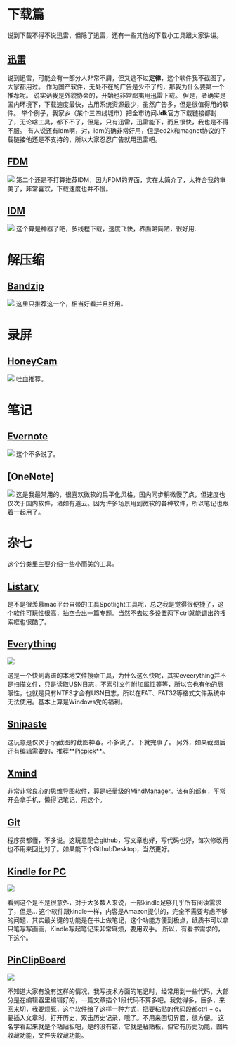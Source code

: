 # 下载篇

说到下载不得不说迅雷，但除了迅雷，还有一些其他的下载小工具跟大家讲讲。
## [迅雷](http://www.xunlei.com/)
说到迅雷，可能会有一部分人非常不屑，但又逃不过**定律**，这个软件我不截图了，大家都用过。
作为国产软件，无处不在的广告是少不了的，那我为什么要第一个推荐呢。
说实话我是外貌协会的，开始也非常鄙夷用迅雷下载。
但是，者确实是国内环境下，下载速度最快，占用系统资源最少，虽然广告多，但是很值得用的软件。
举个例子，我家乡（某个三四线城市）把全市访问**Jdk**官方下载链接都封了，无论啥工具，都下不了，但是，只有迅雷，迅雷能下，而且很快，我也是不得不服。
有人说还有idm啊，对，idm的确非常好用，但是ed2k和magnet协议的下载链接他还是不支持的，所以大家忍忍广告就用迅雷吧。

## [FDM](https://www.freedownloadmanager.org/) 
![](img/FDM.png)
第二个还是不打算推荐IDM，因为FDM的界面，实在太简介了，太符合我的审美了，非常喜欢，下载速度也并不慢。
## [IDM](http://www.internetdownloadmanager.com/)
![](img/IDM.png)
这个算是神器了吧，多线程下载，速度飞快，界面略简陋，很好用.

# 解压缩

## [Bandzip](http://www.bandisoft.com/bandizip/)
![](img/Bandzip.png)
这里只推荐这一个，相当好看并且好用。

# 录屏
## [HoneyCam](http://www.bandisoft.com/honeycam/)
![](img/HoneyCam.png)
吐血推荐。

# 笔记

## [Evernote](https://www.yinxiang.com/)
![](img/Evernote.png)
这个不多说了。
## [OneNote]
![](img/OneNote.png)
这是我最常用的，很喜欢微软的扁平化风格，国内同步稍微慢了点，但速度也仅次于国内软件，诸如有道云。因为许多场景用到微软的各种软件，所以笔记也跟着一起用了。

# 杂七
这个分类里主要介绍一些小而美的工具。

## [Listary](https://www.listary.com/)
是不是很羡慕mac平台自带的工具Spotlight工具呢，总之我是觉得很便捷了，这个软件可玩性很高，抽空会出一篇专题。当然不去过多设置两下ctrl就能调出的搜索框也很酷了。

## [Everything](http://www.voidtools.com/)
![](img/Everything.png)

这是一个快到离谱的本地文件搜索工具，为什么这么快呢，其实eveerything并不是扫描文件，只是读取USN日志，不索引文件附加属性等等，所以它也有他的局限性，也就是只有NTFS才会有USN日志，所以在FAT、FAT32等格式文件系统中无法使用。基本上算是Windows党的福利。
## [Snipaste](https://www.snipaste.com/)
这玩意是仅次于qq截图的截图神器。不多说了。下就完事了。
另外，如果截图后还有编辑需要的，推荐**[Picpick](https://picpick.app/)**。
## [Xmind](https://www.xmind.net/)
非常非常良心的思维导图软件，算是轻量级的MindManager。该有的都有，平常开会拿手机，懒得记笔记，用这个。
## [Git](https://git-scm.com/)
程序员都懂，不多说。这玩意配合github，写文章也好，写代码也好，每次修改再也不用来回比对了。如果能下个GithubDesktop，当然更好。
## [Kindle for PC](https://www.amazon.com/Amazon-Digital-Services-LLC-Download/dp/B00UB76290)
![](img/Kindle.png)

看到这个是不是很意外，对于大多数人来说，一部kindle足够几乎所有阅读需求了，但是...
这个软件跟kindle一样，内容是Amazon提供的，完全不需要考虑不够的问题，其实最关键的功能是在书上做笔记，这个功能方便到极点，纸质书可以拿只笔写写画画，Kindle写起笔记来非常麻烦，要用双手。
所以，有看书需求的，下这个。
## [PinClipBoard](https://pinclipboard.com/)
![](img/PinclipBoard.png)

不知道大家有没有这样的情况，我写技术方面的笔记时，经常用到一些代码，大部分是在编辑器里编辑好的，一篇文章插个1段代码不算多吧。我觉得多，巨多，来回来切，我要烦死，这个软件给了这样一种方式，把要粘贴的代码段都ctrl + c，要插入文章时，打开历史，双击历史记录，哦了。不用来回切界面，很方便。
这名字看起来就是个粘贴板吧，是的没有错，它就是粘贴板，但它有历史功能，图片收藏功能，文件夹收藏功能。

